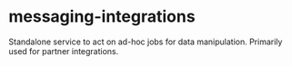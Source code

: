 # messaging-integrations
Standalone service to act on ad-hoc jobs for data manipulation. Primarily used for partner integrations.
